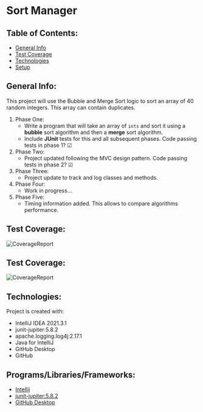 # Sort Manager

## Table of Contents:

* [General Info](#general-info)
* [Test Coverage](#test-coverage)
* [Technologies](#techonologies)
* [Setup](#setup)

## General Info:
This project will use the Bubble and Merge Sort logic to sort an array of 40 random integers. This array can contain duplicates.
1. Phase One:
   * Write a program that will take an array of `ints` and sort it using a **bubble** sort algorithm and then a **merge** sort algorithm.
   * Include **JUnit** tests for this and all subsequent phases. Code passing tests in phase 1? &#9745;
2. Phase Two:
   * Project updated following the MVC design pattern. Code passing tests in phase 2? &#9745;
3. Phase Three:
   * Project update to track and log classes and methods.
4. Phase Four:
   * Work in progress...
6. Phase Five:
   * Timing information added. This allows to compare algorithms performance.


## Test Coverage:
![CoverageReport](https://user-images.githubusercontent.com/63067669/152332459-e5a0f88c-25ed-408b-981d-550638a7d530.png)

## Test Coverage:
![CoverageReport](https://user-images.githubusercontent.com/63067669/152229461-dd01c24c-d1de-41c2-8d32-2ad7e7aac033.png)

## Technologies:

Project is created with:
* IntelliJ IDEA 2021.3.1
* junit-jupiter:5.8.2
* apache.logging.log4j:2.17.1
* Java for IntelliJ
* GitHub Desktop
* GitHub

## Programs/Libraries/Frameworks:
* [Intellij](https://www.jetbrains.com/idea/download/#section=windows)
* [junit-jupiter:5.8.2](https://junit.org/junit5/docs/current/user-guide/)
* [GitHub Desktop](https://desktop.github.com)

